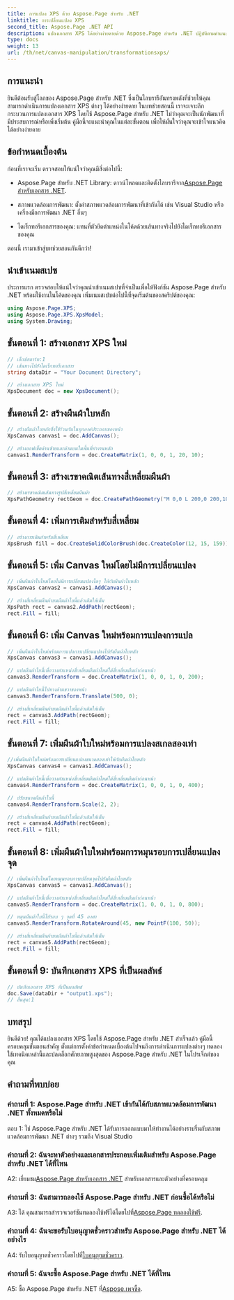 ```yaml
---
title: การแปลง XPS ด้วย Aspose.Page สำหรับ .NET
linktitle: การเปลี่ยนแปลง XPS
second_title: Aspose.Page .NET API
description: แปลงเอกสาร XPS ได้อย่างง่ายดายด้วย Aspose.Page สำหรับ .NET ปฏิบัติตามคำแนะนำทีละขั้นตอนของเราเพื่อการเปลี่ยนแปลงที่ราบรื่น
type: docs
weight: 13
url: /th/net/canvas-manipulation/transformationsxps/
---
```

## การแนะนำ

ยินดีต้อนรับสู่โลกของ Aspose.Page สำหรับ .NET ซึ่งเป็นไลบรารีอันทรงพลังที่ช่วยให้คุณสามารถดำเนินการแปลงเอกสาร XPS ต่างๆ ได้อย่างง่ายดาย ในบทช่วยสอนนี้ เราจะเจาะลึกกระบวนการแปลงเอกสาร XPS โดยใช้ Aspose.Page สำหรับ .NET ไม่ว่าคุณจะเป็นนักพัฒนาที่มีประสบการณ์หรือเพิ่งเริ่มต้น คู่มือนี้จะแนะนำคุณในแต่ละขั้นตอน เพื่อให้มั่นใจว่าคุณจะเข้าใจแนวคิดได้อย่างง่ายดาย

## ข้อกำหนดเบื้องต้น

ก่อนที่เราจะเริ่ม ตรวจสอบให้แน่ใจว่าคุณมีสิ่งต่อไปนี้:

-  Aspose.Page สำหรับ .NET Library: ดาวน์โหลดและติดตั้งไลบรารีจาก[Aspose.Page สำหรับเอกสาร .NET](https://reference.aspose.com/page/net/).

- สภาพแวดล้อมการพัฒนา: ตั้งค่าสภาพแวดล้อมการพัฒนาที่เข้ากันได้ เช่น Visual Studio หรือเครื่องมือการพัฒนา .NET อื่นๆ

- ไดเร็กทอรีเอกสารของคุณ: แทนที่ตัวยึดตำแหน่งในโค้ดด้วยเส้นทางจริงไปยังไดเร็กทอรีเอกสารของคุณ

ตอนนี้ เรามาเข้าสู่บทช่วยสอนกันดีกว่า!

## นำเข้าเนมสเปซ

ประการแรก ตรวจสอบให้แน่ใจว่าคุณนำเข้าเนมสเปซที่จำเป็นเพื่อให้ฟังก์ชัน Aspose.Page สำหรับ .NET พร้อมใช้งานในโค้ดของคุณ เพิ่มเนมสเปซต่อไปนี้ที่จุดเริ่มต้นของสคริปต์ของคุณ:

```csharp
using Aspose.Page.XPS;
using Aspose.Page.XPS.XpsModel;
using System.Drawing;
```

## ขั้นตอนที่ 1: สร้างเอกสาร XPS ใหม่

```csharp
// เอ็กซ์สตาร์ท:1
// เส้นทางไปยังไดเร็กทอรีเอกสาร
string dataDir = "Your Document Directory";

// สร้างเอกสาร XPS ใหม่
XpsDocument doc = new XpsDocument();
```

## ขั้นตอนที่ 2: สร้างผืนผ้าใบหลัก

```csharp
// สร้างผืนผ้าใบหลักซึ่งใช้ร่วมกันในทุกองค์ประกอบของหน้า
XpsCanvas canvas1 = doc.AddCanvas();

// สร้างออฟเซ็ตด้านซ้ายและด้านบนในพื้นที่ทำงานหลัก
canvas1.RenderTransform = doc.CreateMatrix(1, 0, 0, 1, 20, 10);
```

## ขั้นตอนที่ 3: สร้างเรขาคณิตเส้นทางสี่เหลี่ยมผืนผ้า

```csharp
// สร้างเรขาคณิตเส้นทางรูปสี่เหลี่ยมผืนผ้า
XpsPathGeometry rectGeom = doc.CreatePathGeometry("M 0,0 L 200,0 200,100 0,100 Z");
```

## ขั้นตอนที่ 4: เพิ่มการเติมสำหรับสี่เหลี่ยม

```csharp
// สร้างการเติมสำหรับสี่เหลี่ยม
XpsBrush fill = doc.CreateSolidColorBrush(doc.CreateColor(12, 15, 159));
```

## ขั้นตอนที่ 5: เพิ่ม Canvas ใหม่โดยไม่มีการเปลี่ยนแปลง

```csharp
// เพิ่มผืนผ้าใบใหม่โดยไม่มีการเปลี่ยนแปลงใดๆ ให้กับผืนผ้าใบหลัก
XpsCanvas canvas2 = canvas1.AddCanvas();

// สร้างสี่เหลี่ยมผืนผ้าบนผืนผ้าใบนี้แล้วเติมให้เต็ม
XpsPath rect = canvas2.AddPath(rectGeom);
rect.Fill = fill;
```

## ขั้นตอนที่ 6: เพิ่ม Canvas ใหม่พร้อมการแปลงการแปล

```csharp
// เพิ่มผืนผ้าใบใหม่พร้อมการแปลการเปลี่ยนแปลงไปยังผืนผ้าใบหลัก
XpsCanvas canvas3 = canvas1.AddCanvas();

// แปลผืนผ้าใบนี้เพื่อวางตำแหน่งสี่เหลี่ยมผืนผ้าใหม่ใต้สี่เหลี่ยมผืนผ้าก่อนหน้า
canvas3.RenderTransform = doc.CreateMatrix(1, 0, 0, 1, 0, 200);

// แปลผืนผ้าใบนี้ไปทางด้านขวาของหน้า
canvas3.RenderTransform.Translate(500, 0);

// สร้างสี่เหลี่ยมผืนผ้าบนผืนผ้าใบนี้แล้วเติมให้เต็ม
rect = canvas3.AddPath(rectGeom);
rect.Fill = fill;
```

## ขั้นตอนที่ 7: เพิ่มผืนผ้าใบใหม่พร้อมการแปลงสเกลสองเท่า

```csharp
//เพิ่มผืนผ้าใบใหม่พร้อมการเปลี่ยนแปลงขนาดสองเท่าให้กับผืนผ้าใบหลัก
XpsCanvas canvas4 = canvas1.AddCanvas();

// แปลผืนผ้าใบนี้เพื่อวางตำแหน่งสี่เหลี่ยมผืนผ้าใหม่ใต้สี่เหลี่ยมผืนผ้าก่อนหน้า
canvas4.RenderTransform = doc.CreateMatrix(1, 0, 0, 1, 0, 400);

// ปรับขนาดผืนผ้าใบนี้
canvas4.RenderTransform.Scale(2, 2);

// สร้างสี่เหลี่ยมผืนผ้าบนผืนผ้าใบนี้แล้วเติมให้เต็ม
rect = canvas4.AddPath(rectGeom);
rect.Fill = fill;
```

## ขั้นตอนที่ 8: เพิ่มผืนผ้าใบใหม่พร้อมการหมุนรอบการเปลี่ยนแปลงจุด

```csharp
// เพิ่มผืนผ้าใบใหม่โดยหมุนรอบการเปลี่ยนจุดไปยังผืนผ้าใบหลัก
XpsCanvas canvas5 = canvas1.AddCanvas();

// แปลผืนผ้าใบนี้เพื่อวางตำแหน่งสี่เหลี่ยมผืนผ้าใหม่ใต้สี่เหลี่ยมผืนผ้าก่อนหน้า
canvas5.RenderTransform = doc.CreateMatrix(1, 0, 0, 1, 0, 800);

// หมุนผืนผ้าใบนี้ไปรอบ ๆ จุดที่ 45 องศา
canvas5.RenderTransform.RotateAround(45, new PointF(100, 50));

// สร้างสี่เหลี่ยมผืนผ้าบนผืนผ้าใบนี้แล้วเติมให้เต็ม
rect = canvas5.AddPath(rectGeom);
rect.Fill = fill;
```

## ขั้นตอนที่ 9: บันทึกเอกสาร XPS ที่เป็นผลลัพธ์

```csharp
// บันทึกเอกสาร XPS ที่เป็นผลลัพธ์
doc.Save(dataDir + "output1.xps");
// สิ้นสุด:1
```

## บทสรุป

ยินดีด้วย! คุณได้แปลงเอกสาร XPS โดยใช้ Aspose.Page สำหรับ .NET สำเร็จแล้ว คู่มือนี้ครอบคลุมขั้นตอนสำคัญ ตั้งแต่การตั้งค่าข้อกำหนดเบื้องต้นไปจนถึงการดำเนินการแปลงต่างๆ ทดลองใช้เทคนิคเหล่านี้และปลดล็อกศักยภาพสูงสุดของ Aspose.Page สำหรับ .NET ในโปรเจ็กต์ของคุณ

## คำถามที่พบบ่อย

### คำถามที่ 1: Aspose.Page สำหรับ .NET เข้ากันได้กับสภาพแวดล้อมการพัฒนา .NET ทั้งหมดหรือไม่

ตอบ 1: ใช่ Aspose.Page สำหรับ .NET ได้รับการออกแบบมาให้ทำงานได้อย่างราบรื่นกับสภาพแวดล้อมการพัฒนา .NET ต่างๆ รวมถึง Visual Studio

### คำถามที่ 2: ฉันจะหาตัวอย่างและเอกสารประกอบเพิ่มเติมสำหรับ Aspose.Page สำหรับ .NET ได้ที่ไหน

 A2: เยี่ยมชม[Aspose.Page สำหรับเอกสาร .NET](https://reference.aspose.com/page/net/) สำหรับเอกสารและตัวอย่างที่ครอบคลุม

### คำถามที่ 3: ฉันสามารถลองใช้ Aspose.Page สำหรับ .NET ก่อนซื้อได้หรือไม่

 A3: ได้ คุณสามารถสำรวจเวอร์ชันทดลองใช้ฟรีได้โดยไปที่[Aspose.Page ทดลองใช้ฟรี](https://releases.aspose.com/).

### คำถามที่ 4: ฉันจะขอรับใบอนุญาตชั่วคราวสำหรับ Aspose.Page สำหรับ .NET ได้อย่างไร

 A4: รับใบอนุญาตชั่วคราวโดยไปที่[ใบอนุญาตชั่วคราว](https://purchase.aspose.com/temporary-license/).

### คำถามที่ 5: ฉันจะซื้อ Aspose.Page สำหรับ .NET ได้ที่ไหน

 A5: ซื้อ Aspose.Page สำหรับ .NET ที่[Aspose.เพจซื้อ](https://purchase.aspose.com/buy).